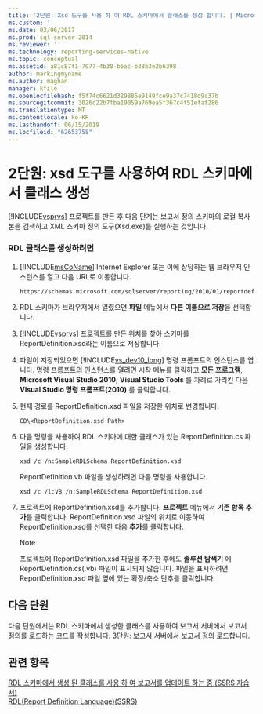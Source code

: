 ```yaml
---
title: '2단원: Xsd 도구를 사용 하 여 RDL 스키마에서 클래스를 생성 합니다. | Microsoft Docs'
ms.custom: ''
ms.date: 03/06/2017
ms.prod: sql-server-2014
ms.reviewer: ''
ms.technology: reporting-services-native
ms.topic: conceptual
ms.assetid: a81c87f1-7977-4b30-b6ac-b38b3e2b6398
author: markingmyname
ms.author: maghan
manager: kfile
ms.openlocfilehash: f5f74c6621d329885e9149fce9a37c7418d9c37b
ms.sourcegitcommit: 3026c22b7fba19059a769ea5f367c4f51efaf286
ms.translationtype: MT
ms.contentlocale: ko-KR
ms.lasthandoff: 06/15/2019
ms.locfileid: "62653758"
---
```

# <a name="lesson-2-generate-classes-from-the-rdl-schema-using-the-xsd-tool"></a>2단원: xsd 도구를 사용하여 RDL 스키마에서 클래스 생성
  [!INCLUDE[vsprvs](../includes/vsprvs-md.md)] 프로젝트를 만든 후 다음 단계는 보고서 정의 스키마의 로컬 복사본을 검색하고 XML 스키마 정의 도구(Xsd.exe)를 실행하는 것입니다.  
  
### <a name="to-generate-the-rdl-classes"></a>RDL 클래스를 생성하려면  
  
1.  [!INCLUDE[msCoName](../includes/msconame-md.md)] Internet Explorer 또는 이에 상당하는 웹 브라우저 인스턴스를 열고 다음 URL로 이동합니다.  
  
    ```  
    https://schemas.microsoft.com/sqlserver/reporting/2010/01/reportdefinition/ReportDefinition.xsd  
    ```  
  
2.  RDL 스키마가 브라우저에서 열렸으면 **파일** 메뉴에서 **다른 이름으로 저장**을 선택합니다.  
  
3.  [!INCLUDE[vsprvs](../includes/vsprvs-md.md)] 프로젝트를 만든 위치를 찾아 스키마를 ReportDefinition.xsd라는 이름으로 저장합니다.  
  
4.  파일이 저장되었으면 [!INCLUDE[vs_dev10_long](../includes/vs-dev10-long-md.md)] 명령 프롬프트의 인스턴스를 엽니다. 명령 프롬프트의 인스턴스를 열려면 시작 메뉴를 클릭하고 **모든 프로그램**, **Microsoft Visual Studio 2010**, **Visual Studio Tools** 를 차례로 가리킨 다음 **Visual Studio 명령 프롬프트(2010)** 를 클릭합니다.  
  
5.  현재 경로를 ReportDefinition.xsd 파일을 저장한 위치로 변경합니다.  
  
     `CD\<ReportDefinition.xsd Path>`  
  
6.  다음 명령을 사용하여 RDL 스키마에 대한 클래스가 있는 ReportDefinition.cs 파일을 생성합니다.  
  
     `xsd /c /n:SampleRDLSchema ReportDefinition.xsd`  
  
     ReportDefinition.vb 파일을 생성하려면 다음 명령을 사용합니다.  
  
     `xsd /c /l:VB /n:SampleRDLSchema ReportDefinition.xsd`  
  
7.  프로젝트에 ReportDefinition.xsd를 추가합니다. **프로젝트** 메뉴에서 **기존 항목 추가**를 클릭합니다. ReportDefinition.xsd 파일의 위치로 이동하여 ReportDefinition.xsd를 선택한 다음 **추가**를 클릭합니다.  
  
    > [!NOTE]  
    >  프로젝트에 ReportDefinition.xsd 파일을 추가한 후에도 **솔루션 탐색기** 에 ReportDefinition.cs(.vb) 파일이 표시되지 않습니다. 파일을 표시하려면 ReportDefinition.xsd 파일 옆에 있는 확장/축소 단추를 클릭합니다.  
  
## <a name="next-lesson"></a>다음 단원  
 다음 단원에서는 RDL 스키마에서 생성한 클래스를 사용하여 보고서 서버에서 보고서 정의를 로드하는 코드를 작성합니다. [3단원: 보고서 서버에서 보고서 정의 로드](../../2014/tutorials/lesson-3-load-a-report-definition-from-the-report-server.md)합니다.  
  
## <a name="see-also"></a>관련 항목  
 [RDL 스키마에서 생성 된 클래스를 사용 하 여 보고서를 업데이트 하는 중 &#40;SSRS 자습서&#41;](../../2014/tutorials/updating-reports-using-classes-generated-from-the-rdl-schema-ssrs-tutorial.md)   
 [RDL(Report Definition Language)&#40;SSRS&#41;](../reporting-services/reports/report-definition-language-ssrs.md)  
  
  
